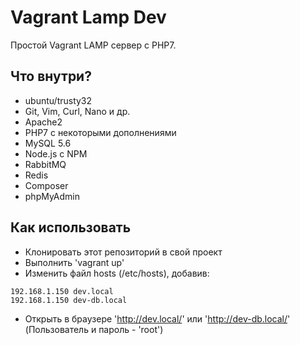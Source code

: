# Vagrant Lamp Dev 

Простой Vagrant LAMP сервер с PHP7.

## Что внутри?

- ubuntu/trusty32
- Git, Vim, Curl, Nano и др.
- Apache2
- PHP7 с некоторыми дополнениями
- MySQL 5.6
- Node.js c NPM
- RabbitMQ
- Redis
- Composer
- phpMyAdmin

## Как использовать

- Клонировать этот репозиторий в свой проект
- Выполнить 'vagrant up'
- Изменить файл hosts (/etc/hosts), добавив:
````
192.168.1.150 dev.local
192.168.1.150 dev-db.local
````
- Открыть в браузере 'http://dev.local/' или 'http://dev-db.local/' (Пользователь и пароль - 'root')


